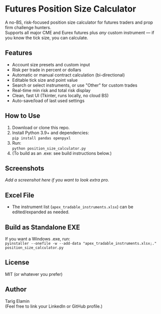 # Futures Position Size Calculator

A no-BS, risk-focused position size calculator for futures traders and prop firm challenge hunters.  
Supports all major CME and Eurex futures plus *any* custom instrument — if you know the tick size, you can calculate.

## Features

- Account size presets and custom input
- Risk per trade in percent or dollars
- Automatic or manual contract calculation (bi-directional)
- Editable tick size and point value
- Search or select instruments, or use "Other" for custom trades
- Real-time min risk and total risk display
- Clean, fast UI (Tkinter, runs locally, no cloud BS)
- Auto-save/load of last used settings

## How to Use

1. Download or clone this repo.
2. Install Python 3.9+ and dependencies:  
   `pip install pandas openpyxl`
3. Run:  
   `python position_size_calculator.py`
4. (To build as an .exe: see build instructions below.)

## Screenshots

_Add a screenshot here if you want to look extra pro._

## Excel File

- The instrument list (`apex_tradable_instruments.xlsx`) can be edited/expanded as needed.

## Build as Standalone EXE

If you want a Windows .exe, run:  
`pyinstaller --onefile -w --add-data "apex_tradable_instruments.xlsx;." position_size_calculator.py`

## License

MIT (or whatever you prefer)

## Author

Tarig Elamin  
(Feel free to link your LinkedIn or GitHub profile.)

